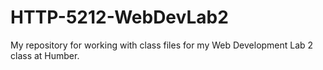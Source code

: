 # HTTP-5212-WebDevLab2
My repository for working with class files for my Web Development Lab 2 class at Humber.
